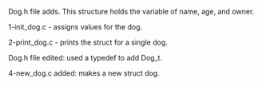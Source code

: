 Dog.h file adds. This structure holds the variable of name, age, and owner.

1-init_dog.c - assigns values for the dog.

2-print_dog.c - prints the struct for a single dog.

Dog.h file edited: used a typedef to add Dog_t.

4-new_dog.c added: makes a new struct dog.